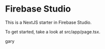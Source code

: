 # Firebase Studio

This is a NextJS starter in Firebase Studio.

To get started, take a look at src/app/page.tsx.

gary
